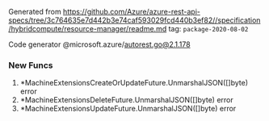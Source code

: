 Generated from https://github.com/Azure/azure-rest-api-specs/tree/3c764635e7d442b3e74caf593029fcd440b3ef82//specification/hybridcompute/resource-manager/readme.md tag: `package-2020-08-02`

Code generator @microsoft.azure/autorest.go@2.1.178


### New Funcs

1. *MachineExtensionsCreateOrUpdateFuture.UnmarshalJSON([]byte) error
1. *MachineExtensionsDeleteFuture.UnmarshalJSON([]byte) error
1. *MachineExtensionsUpdateFuture.UnmarshalJSON([]byte) error
